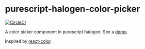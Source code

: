 # purescript-halogen-color-picker

[![CircleCI](https://circleci.com/gh/nonbili/purescript-halogen-color-picker.svg?style=svg)](https://circleci.com/gh/nonbili/purescript-halogen-color-picker)

A color picker component in purescript halogen. See a [demo](https://nonbili.github.io/purescript-halogen-color-picker/#Simple%20color%20picker).

Inspired by [react-color](http://casesandberg.github.io/react-color/).
